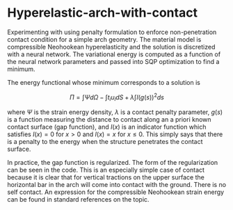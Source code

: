 # Hyperelastic-arch-with-contact

Experimenting with using penalty formulation to enforce non-penetration contact condition for a simple arch geometry. The material model is compressible Neohookean hyperelasticity and the solution is discretized with a neural network. The variational energy is computed as a function of the neural network parameters and passed into SQP optimization to find a minimum.

The energy functional whose minimum corresponds to a solution is 

$$ \Pi = \int \Psi d\Omega - \int t_i u_i dS + \lambda \int I(g(s))^2 ds $$ 

where $\Psi$ is the strain energy density, $\lambda$ is a contact penalty parameter, $g(s)$ is a function measuring the distance to contact along an a priori known contact surface (gap function), and $I(x)$ is an indicator function which satisfies $I(x)=0$ for $x>0$ and $I(x)=x$ for $x\leq 0$. This simply says that there is a penalty to the energy when the structure penetrates the contact surface. 

In practice, the gap function is regularized. The form of the regularization can be seen in the code. This is an especially simple case of contact because it is clear that for vertical tractions on the upper surface the horizontal bar in the arch will come into contact with the ground. There is no self contact. An expression for the compressible Neohookean strain energy can be found in standard references on the topic. 
